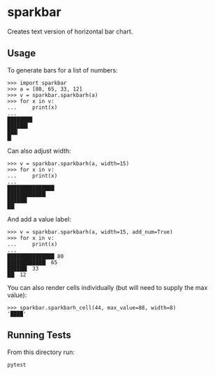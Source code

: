 # sparkbar

Creates text version of horizontal bar chart.

## Usage

To generate bars for a list of numbers:

```
>>> import sparkbar
>>> a = [80, 65, 33, 12]
>>> v = sparkbar.sparkbarh(a)
>>> for x in v:
...     print(x)
...
████████
██████▌
███▎
█▎
```

Can also adjust width:

```
>>> v = sparkbar.sparkbarh(a, width=15)
>>> for x in v:
...     print(x)
...
███████████████
████████████▎
██████▎
██▎
```

And add a value label:


```
>>> v = sparkbar.sparkbarh(a, width=15, add_num=True)
>>> for x in v:
...     print(x)
...
███████████████ 80
████████████▎ 65
██████▎ 33
██▎ 12
```

You can also render cells individually (but will need to supply the max value):

```
>>> sparkbar.sparkbarh_cell(44, max_value=88, width=8)
'████'
```

## Running Tests

From this directory run:
```
pytest
```